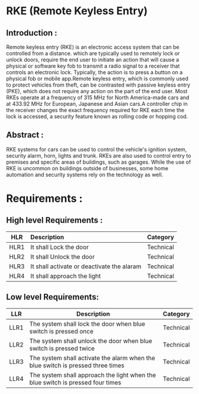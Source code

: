 # RKE (Remote Keyless Entry) 

## Introduction :
  
Remote keyless entry (RKE) is an electronic access system that can be controlled from a distance. which are typically used to remotely lock or unlock doors, require the end user to initiate an action that will cause a physical or software key fob to transmit a radio signal to a receiver that controls an electronic lock. Typically, the action is to press a button on a physical fob or mobile app.Remote keyless entry, which is commonly used to protect vehicles from theft, can be contrasted with passive keyless entry (PKE), which does not require any action on the part of the end user. Most RKEs operate at a frequency of 315 MHz for North America-made cars and at 433.92 MHz for European, Japanese and Asian cars.A controller chip in the receiver changes the exact frequency required for RKE each time the lock is accessed, a security feature known as rolling code or hopping cod.

## Abstract :
 RKE systems for cars can be used to control the vehicle's ignition system, security alarm, horn, lights and trunk. RKEs are also used to control entry to premises and specific areas of buildings, such as garages. While the use of RKE is uncommon on buildings outside of businesses, some home automation and security systems rely on the technology as well.


# Requirements :
## High level Requirements :
|    HLR                        |              Description                  | Category   | 
 |-------------------------------|:------------------------------------------|------------|
 | HLR1                          | It shall Lock the door   | Technical |
 |  HLR2                        | It shall Unlock the door  | Technical |
 | HLR3                          |It shall activate or deactivate the alaram  | Technical |
 | HLR4                          | It shall approach the light | Technical |

 
## Low level Requirements:
|    LLR       |              Description                  |  Category   | 
|-------------------------------|------------------------------------------| ---------------- |
| LLR1 | The system shall lock the door when blue switch is pressed once |  Technical |
| LLR2 |The system shall unlock the door when blue switch is pressed twice |  Technical |
| LLR3 | The system shall activate the alarm when the blue switch is pressed three times|  Technical |
| LLR4 |The system shall approach the light when the blue switch is pressed four times|  Technical |
